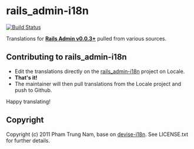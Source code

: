 # rails_admin-i18n

[![Build Status](https://secure.travis-ci.org/puma07/rails_admin-i18n.png)](http://travis-ci.org/puma07/rails_admin-i18n)

Translations for **[Rails Admin v0.0.3+](https://github.com/sferik/rails_admin)** pulled from various sources.

## Contributing to rails_admin-i18n

- Edit the translations directly on the [rails_admin-i18n](http://www.localeapp.com/projects/905) project on Locale.
- **That's it!**
- The maintainer will then pull translations from the Locale project and push to Github.

Happy translating!

## Copyright

Copyright (c) 2011 Pham Trung Nam, base on [devise-i18n](https://github.com/tigrish/devise-i18n). See LICENSE.txt for
further details.